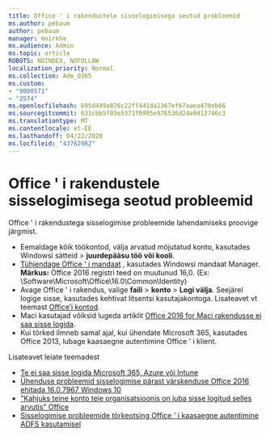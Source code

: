 ```yaml
---
title: Office ' i rakendustele sisselogimisega seotud probleemid
ms.author: pebaum
author: pebaum
manager: mnirkhe
ms.audience: Admin
ms.topic: article
ROBOTS: NOINDEX, NOFOLLOW
localization_priority: Normal
ms.collection: Adm_O365
ms.custom:
- "9000571"
- "2574"
ms.openlocfilehash: 695d449a876c22ff441da2367ef67aaea470eb66
ms.sourcegitcommit: 631cbb5f03e5371f0995e976536d24e9d13746c3
ms.translationtype: MT
ms.contentlocale: et-EE
ms.lasthandoff: 04/22/2020
ms.locfileid: "43762982"
---
```

# <a name="issues-signing-in-to-office-apps"></a>Office ' i rakendustele sisselogimisega seotud probleemid

Office ' i rakendustega sisselogimise probleemide lahendamiseks proovige järgmist.

- Eemaldage kõik töökontod, välja arvatud mõjutatud konto, kasutades Windowsi sätteid > **juurdepääsu töö või kooli**.
- [Tühjendage Office ' i mandaat](https://docs.microsoft.com/office/troubleshoot/error-messages/another-account-already-signed-in#step-3-clear-cached-credentials-on-the-computer) , kasutades Windowsi mandaat Manager.<br/>
    **Märkus:** Office 2016 registri teed on muutunud 16,0. (Ex: \Software\Microsoft\Office\16.0\Common\Identity\)
- Avage Office ' i rakendus, valige **faili** > **konto** > **Logi välja**. Seejärel logige sisse, kasutades kehtivat litsentsi kasutajakontoga. Lisateavet vt teemast [Office’i kontod](https://support.office.com/article/accounts-in-office-628ea040-f265-49de-b986-be09c3ebf8a9).
- Maci kasutajad võiksid lugeda artiklit [Office 2016 for Maci rakendusse ei saa sisse logida](https://docs.microsoft.com/office365/troubleshoot/authentication/sign-in-to-office-2016-for-mac-fail).
- Kui tõrked ilmneb samal ajal, kui ühendate Microsoft 365, kasutades Office 2013, lubage kaasaegne autentimine Office ' i klient.

Lisateavet leiate teemadest
- [Te ei saa sisse logida Microsoft 365, Azure või Intune](https://docs.microsoft.com/office365/troubleshoot/authentication/sign-in-to-office-365-azure-intune)
- [Ühenduse probleemid sisselogimise pärast värskenduse Office 2016 ehitada 16.0.7967 Windows 10](https://docs.microsoft.com/office365/troubleshoot/administration/connection-issue-when-sign-in-office-2016)
- ["Kahjuks teine konto teie organisatsioonis on juba sisse logitud selles arvutis" Office](https://docs.microsoft.com/office/troubleshoot/error-messages/another-account-already-signed-in)
- [Sisselogimise probleemide tõrkeotsing Office ' i kaasaegne autentimine ADFS kasutamisel](https://docs.microsoft.com/office365/troubleshoot/authentication/sign-in-issue-with-modern-auth)